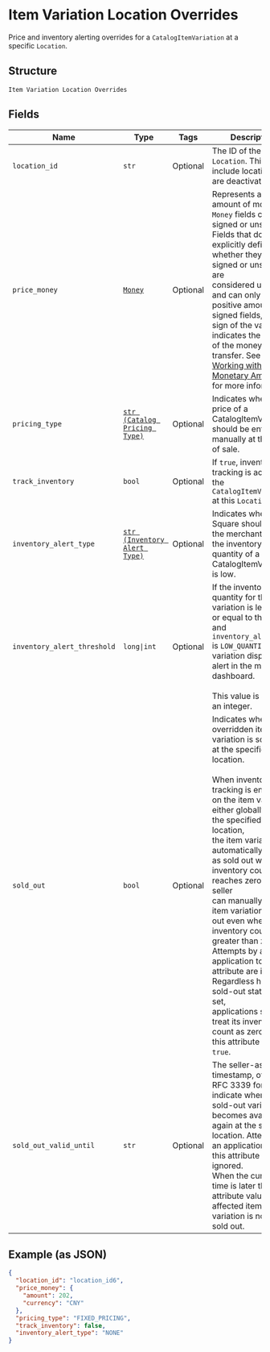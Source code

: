 
# Item Variation Location Overrides

Price and inventory alerting overrides for a `CatalogItemVariation` at a specific `Location`.

## Structure

`Item Variation Location Overrides`

## Fields

| Name | Type | Tags | Description |
|  --- | --- | --- | --- |
| `location_id` | `str` | Optional | The ID of the `Location`. This can include locations that are deactivated. |
| `price_money` | [`Money`](../../doc/models/money.md) | Optional | Represents an amount of money. `Money` fields can be signed or unsigned.<br>Fields that do not explicitly define whether they are signed or unsigned are<br>considered unsigned and can only hold positive amounts. For signed fields, the<br>sign of the value indicates the purpose of the money transfer. See<br>[Working with Monetary Amounts](https://developer.squareup.com/docs/build-basics/working-with-monetary-amounts)<br>for more information. |
| `pricing_type` | [`str (Catalog Pricing Type)`](../../doc/models/catalog-pricing-type.md) | Optional | Indicates whether the price of a CatalogItemVariation should be entered manually at the time of sale. |
| `track_inventory` | `bool` | Optional | If `true`, inventory tracking is active for the `CatalogItemVariation` at this `Location`. |
| `inventory_alert_type` | [`str (Inventory Alert Type)`](../../doc/models/inventory-alert-type.md) | Optional | Indicates whether Square should alert the merchant when the inventory quantity of a CatalogItemVariation is low. |
| `inventory_alert_threshold` | `long\|int` | Optional | If the inventory quantity for the variation is less than or equal to this value and `inventory_alert_type`<br>is `LOW_QUANTITY`, the variation displays an alert in the merchant dashboard.<br><br>This value is always an integer. |
| `sold_out` | `bool` | Optional | Indicates whether the overridden item variation is sold out at the specified location.<br><br>When inventory tracking is enabled on the item variation either globally or at the specified location,<br>the item variation is automatically marked as sold out when its inventory count reaches zero. The seller<br>can manually set the item variation as sold out even when the inventory count is greater than zero.<br>Attempts by an application to set this attribute are ignored. Regardless how the sold-out status is set,<br>applications should treat its inventory count as zero when this attribute value is `true`. |
| `sold_out_valid_until` | `str` | Optional | The seller-assigned timestamp, of the RFC 3339 format, to indicate when this sold-out variation<br>becomes available again at the specified location. Attempts by an application to set this attribute are ignored.<br>When the current time is later than this attribute value, the affected item variation is no longer sold out. |

## Example (as JSON)

```json
{
  "location_id": "location_id6",
  "price_money": {
    "amount": 202,
    "currency": "CNY"
  },
  "pricing_type": "FIXED_PRICING",
  "track_inventory": false,
  "inventory_alert_type": "NONE"
}
```

